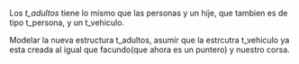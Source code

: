 Los *t_adultos* tiene lo mismo que las personas y un hije, que tambien es de tipo t_persona, y un t_vehiculo.

Modelar la nueva estructura t_adultos, asumir que la estrcutra t_vehiculo ya esta creada al igual que facundo(que ahora es un puntero) y nuestro corsa.
